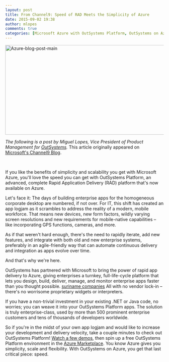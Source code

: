 ```yaml
---
layout: post
title: From Channel9: Speed of RAD Meets the Simplicity of Azure
date: 2015-09-02 19:38
author: mlopes
comments: true
categories: [Microsoft Azure with OutSystems Platform, OutSystems on Azure, outsystems platform, Platform in Action, RAD Microsoft Azure, RAD Platform Azure]
---
```

<a href="http://www.outsystems.com/blog/wp-content/uploads/2015/09/Azure-blog-post-main.jpg" rel="attachment wp-att-3537"><img class="aligncenter wp-image-3537 size-full" src="http://www.outsystems.com/blog/wp-content/uploads/2015/09/Azure-blog-post-main.jpg" alt="Azure-blog-post-main" width="590" height="284" /></a>

<em>The following is a post by Miguel Lopes, Vice President of Product Management for <a href="http://www.outsystems.com/" target="_blank">OutSystems</a>. </em>This article originally appeared on <a href="https://channel9.msdn.com/Blogs/PartnerApps/Guest-Post-OutSystems--Speed-of-RAD-Meets-the-Simplicity-of-Azure">Microsoft's Channel9 Blog</a>.

&nbsp;

If you like the benefits of simplicity and scalability you get with Microsoft Azure, you'll love the speed you can get with OutSystems Platform, an advanced, complete Rapid Application Delivery (RAD) platform that's now available on Azure.

Let's face it: The days of building enterprise apps for the homogeneous corporate desktop are numbered, if not over. For IT, this shift has created an app logjam as it scrambles to address the reality of a modern, mobile workforce. That means new devices, new form factors, wildly varying screen resolutions and new requirements for mobile-native capabilities – like incorporating GPS functions, cameras, and more.

As if that weren't hard enough, there's the need to rapidly iterate, add new features, and integrate with both old and new enterprise systems, preferably in an agile-friendly way that can automate continuous delivery and integration as apps evolve over time.

And that's why we're here.

OutSystems has partnered with Microsoft to bring the power of rapid app delivery to Azure, giving enterprises a turnkey, full-life-cycle platform that lets you design, build, deliver, manage, and monitor enterprise apps faster than you thought possible.   <a HREF='http://www.mapbild.info/' TITLE='egypt businesses'>suriname companies</a> All with no vendor lock-in – there's no worrisome proprietary widgets or interpreters.

If you have a non-trivial investment in your existing .NET or Java code, no worries; you can weave it into your OutSystems Platform apps. The solution is truly enterprise-class, used by more than 500 prominent enterprise customers and tens of thousands of developers worldwide.

So if you're in the midst of your own app logjam and would like to increase your development and delivery velocity, take a couple minutes to check out OutSystems Platform! <a href="http://www.outsystems.com/platform" target="_blank">Watch a few demos</a>, then spin up a free OutSystems Platform environment in the <a href="http://azure.microsoft.com/en-us/marketplace/partners/outsystems/outsystems-outsystems-azure-intro/" target="_blank">Azure Marketplace</a>. You know Azure gives you simplicity, scale and flexibility. With OutSystems on Azure, you get that last critical piece: speed.
